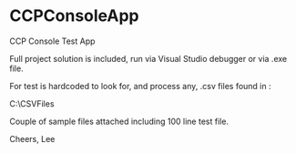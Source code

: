 # CCPConsoleApp
CCP Console Test App

Full project solution is included, run via Visual Studio debugger or via .exe file.

For test is hardcoded to look for, and process any, .csv files found in :

C:\CSVFiles

Couple of sample files attached including 100 line test file.

Cheers, Lee
